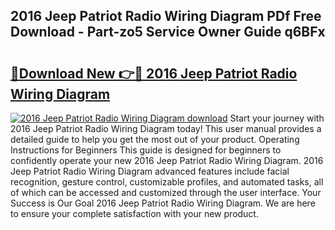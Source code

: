 ## 2016 Jeep Patriot Radio Wiring Diagram PDf Free Download - Part-zo5 Service Owner Guide q6BFx

# <h2><a href="http://dfscqw.blite.top/?on=2016+Jeep+Patriot+Radio+Wiring+Diagram">🔗Download New 👉🔴 2016 Jeep Patriot Radio Wiring Diagram</a></h2>

[![2016 Jeep Patriot Radio Wiring Diagram download](https://i.imgur.com/lujVjoI.png)](http://dfscqw.blite.top/?on=2016+Jeep+Patriot+Radio+Wiring+Diagram)
Start your journey with 2016 Jeep Patriot Radio Wiring Diagram today! This user manual provides a detailed guide to help you get the most out of your product. Operating Instructions for Beginners This guide is designed for beginners to confidently operate your new 2016 Jeep Patriot Radio Wiring Diagram. 2016 Jeep Patriot Radio Wiring Diagram advanced features include facial recognition, gesture control, customizable profiles, and automated tasks, all of which can be accessed and customized through the user interface. Your Success is Our Goal 2016 Jeep Patriot Radio Wiring Diagram. We are here to ensure your complete satisfaction with your new product.
